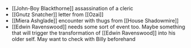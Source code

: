 
- [[John-Boy Blackthorne]] assassination of a cleric
- [[Gnutz Snatcher]] letter from [[Ozai]]
- [[Miera Ashglade]] encounter with thugs from [[House Shadowmire]]
- [[Edwin Ravenswood]] needs some sort of event too. Maybe something that will trigger the transformation of [[Edwin Ravenswood]] into his older self. May want to check with Billy beforehand
